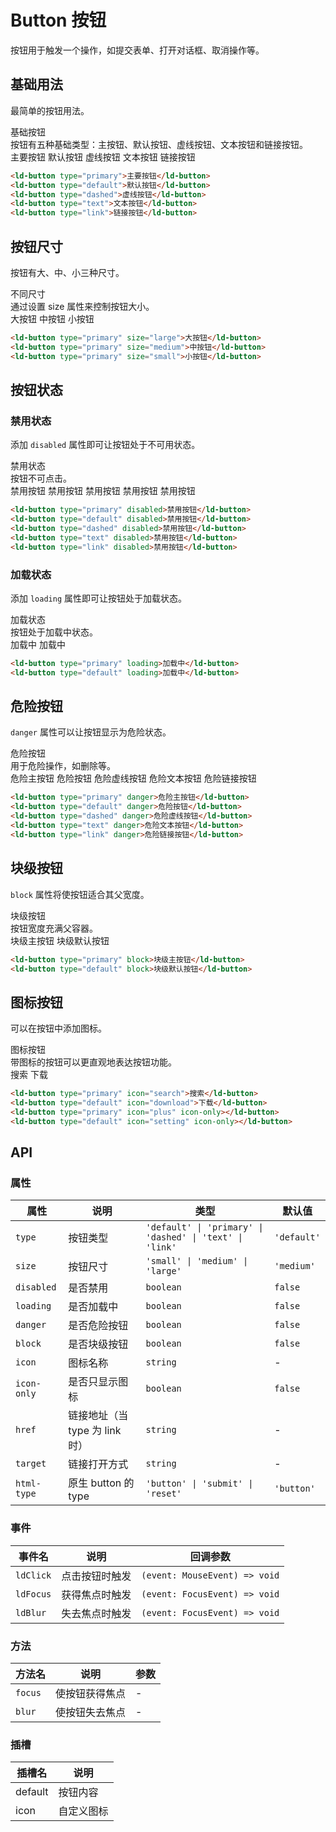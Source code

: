 # Button 按钮

按钮用于触发一个操作，如提交表单、打开对话框、取消操作等。

## 基础用法

最简单的按钮用法。

<div class="demo-container">
  <div class="demo-title">基础按钮</div>
  <div class="demo-description">按钮有五种基础类型：主按钮、默认按钮、虚线按钮、文本按钮和链接按钮。</div>
  <div class="demo-showcase">
    <ld-button type="primary">主要按钮</ld-button>
    <ld-button type="default">默认按钮</ld-button>
    <ld-button type="dashed">虚线按钮</ld-button>
    <ld-button type="text">文本按钮</ld-button>
    <ld-button type="link">链接按钮</ld-button>
  </div>
  <div class="demo-code">

```html
<ld-button type="primary">主要按钮</ld-button>
<ld-button type="default">默认按钮</ld-button>
<ld-button type="dashed">虚线按钮</ld-button>
<ld-button type="text">文本按钮</ld-button>
<ld-button type="link">链接按钮</ld-button>
```

  </div>
</div>

## 按钮尺寸

按钮有大、中、小三种尺寸。

<div class="demo-container">
  <div class="demo-title">不同尺寸</div>
  <div class="demo-description">通过设置 size 属性来控制按钮大小。</div>
  <div class="demo-showcase">
    <ld-button type="primary" size="large">大按钮</ld-button>
    <ld-button type="primary" size="medium">中按钮</ld-button>
    <ld-button type="primary" size="small">小按钮</ld-button>
  </div>
  <div class="demo-code">

```html
<ld-button type="primary" size="large">大按钮</ld-button>
<ld-button type="primary" size="medium">中按钮</ld-button>
<ld-button type="primary" size="small">小按钮</ld-button>
```

  </div>
</div>

## 按钮状态

### 禁用状态

添加 `disabled` 属性即可让按钮处于不可用状态。

<div class="demo-container">
  <div class="demo-title">禁用状态</div>
  <div class="demo-description">按钮不可点击。</div>
  <div class="demo-showcase">
    <ld-button type="primary" disabled>禁用按钮</ld-button>
    <ld-button type="default" disabled>禁用按钮</ld-button>
    <ld-button type="dashed" disabled>禁用按钮</ld-button>
    <ld-button type="text" disabled>禁用按钮</ld-button>
    <ld-button type="link" disabled>禁用按钮</ld-button>
  </div>
  <div class="demo-code">

```html
<ld-button type="primary" disabled>禁用按钮</ld-button>
<ld-button type="default" disabled>禁用按钮</ld-button>
<ld-button type="dashed" disabled>禁用按钮</ld-button>
<ld-button type="text" disabled>禁用按钮</ld-button>
<ld-button type="link" disabled>禁用按钮</ld-button>
```

  </div>
</div>

### 加载状态

添加 `loading` 属性即可让按钮处于加载状态。

<div class="demo-container">
  <div class="demo-title">加载状态</div>
  <div class="demo-description">按钮处于加载中状态。</div>
  <div class="demo-showcase">
    <ld-button type="primary" loading>加载中</ld-button>
    <ld-button type="default" loading>加载中</ld-button>
  </div>
  <div class="demo-code">

```html
<ld-button type="primary" loading>加载中</ld-button>
<ld-button type="default" loading>加载中</ld-button>
```

  </div>
</div>

## 危险按钮

`danger` 属性可以让按钮显示为危险状态。

<div class="demo-container">
  <div class="demo-title">危险按钮</div>
  <div class="demo-description">用于危险操作，如删除等。</div>
  <div class="demo-showcase">
    <ld-button type="primary" danger>危险主按钮</ld-button>
    <ld-button type="default" danger>危险按钮</ld-button>
    <ld-button type="dashed" danger>危险虚线按钮</ld-button>
    <ld-button type="text" danger>危险文本按钮</ld-button>
    <ld-button type="link" danger>危险链接按钮</ld-button>
  </div>
  <div class="demo-code">

```html
<ld-button type="primary" danger>危险主按钮</ld-button>
<ld-button type="default" danger>危险按钮</ld-button>
<ld-button type="dashed" danger>危险虚线按钮</ld-button>
<ld-button type="text" danger>危险文本按钮</ld-button>
<ld-button type="link" danger>危险链接按钮</ld-button>
```

  </div>
</div>

## 块级按钮

`block` 属性将使按钮适合其父宽度。

<div class="demo-container">
  <div class="demo-title">块级按钮</div>
  <div class="demo-description">按钮宽度充满父容器。</div>
  <div class="demo-showcase vertical">
    <ld-button type="primary" block>块级主按钮</ld-button>
    <ld-button type="default" block>块级默认按钮</ld-button>
  </div>
  <div class="demo-code">

```html
<ld-button type="primary" block>块级主按钮</ld-button>
<ld-button type="default" block>块级默认按钮</ld-button>
```

  </div>
</div>

## 图标按钮

可以在按钮中添加图标。

<div class="demo-container">
  <div class="demo-title">图标按钮</div>
  <div class="demo-description">带图标的按钮可以更直观地表达按钮功能。</div>
  <div class="demo-showcase">
    <ld-button type="primary" icon="search">搜索</ld-button>
    <ld-button type="default" icon="download">下载</ld-button>
    <ld-button type="primary" icon="plus" icon-only></ld-button>
    <ld-button type="default" icon="setting" icon-only></ld-button>
  </div>
  <div class="demo-code">

```html
<ld-button type="primary" icon="search">搜索</ld-button>
<ld-button type="default" icon="download">下载</ld-button>
<ld-button type="primary" icon="plus" icon-only></ld-button>
<ld-button type="default" icon="setting" icon-only></ld-button>
```

  </div>
</div>

## API

### 属性

<table class="props-table">
  <thead>
    <tr>
      <th>属性</th>
      <th>说明</th>
      <th>类型</th>
      <th>默认值</th>
    </tr>
  </thead>
  <tbody>
    <tr>
      <td><code>type</code></td>
      <td>按钮类型</td>
      <td><code>'default' | 'primary' | 'dashed' | 'text' | 'link'</code></td>
      <td><code>'default'</code></td>
    </tr>
    <tr>
      <td><code>size</code></td>
      <td>按钮尺寸</td>
      <td><code>'small' | 'medium' | 'large'</code></td>
      <td><code>'medium'</code></td>
    </tr>
    <tr>
      <td><code>disabled</code></td>
      <td>是否禁用</td>
      <td><code>boolean</code></td>
      <td><code>false</code></td>
    </tr>
    <tr>
      <td><code>loading</code></td>
      <td>是否加载中</td>
      <td><code>boolean</code></td>
      <td><code>false</code></td>
    </tr>
    <tr>
      <td><code>danger</code></td>
      <td>是否危险按钮</td>
      <td><code>boolean</code></td>
      <td><code>false</code></td>
    </tr>
    <tr>
      <td><code>block</code></td>
      <td>是否块级按钮</td>
      <td><code>boolean</code></td>
      <td><code>false</code></td>
    </tr>
    <tr>
      <td><code>icon</code></td>
      <td>图标名称</td>
      <td><code>string</code></td>
      <td>-</td>
    </tr>
    <tr>
      <td><code>icon-only</code></td>
      <td>是否只显示图标</td>
      <td><code>boolean</code></td>
      <td><code>false</code></td>
    </tr>
    <tr>
      <td><code>href</code></td>
      <td>链接地址（当 type 为 link 时）</td>
      <td><code>string</code></td>
      <td>-</td>
    </tr>
    <tr>
      <td><code>target</code></td>
      <td>链接打开方式</td>
      <td><code>string</code></td>
      <td>-</td>
    </tr>
    <tr>
      <td><code>html-type</code></td>
      <td>原生 button 的 type</td>
      <td><code>'button' | 'submit' | 'reset'</code></td>
      <td><code>'button'</code></td>
    </tr>
  </tbody>
</table>

### 事件

<table class="props-table">
  <thead>
    <tr>
      <th>事件名</th>
      <th>说明</th>
      <th>回调参数</th>
    </tr>
  </thead>
  <tbody>
    <tr>
      <td><code>ldClick</code></td>
      <td>点击按钮时触发</td>
      <td><code>(event: MouseEvent) => void</code></td>
    </tr>
    <tr>
      <td><code>ldFocus</code></td>
      <td>获得焦点时触发</td>
      <td><code>(event: FocusEvent) => void</code></td>
    </tr>
    <tr>
      <td><code>ldBlur</code></td>
      <td>失去焦点时触发</td>
      <td><code>(event: FocusEvent) => void</code></td>
    </tr>
  </tbody>
</table>

### 方法

<table class="props-table">
  <thead>
    <tr>
      <th>方法名</th>
      <th>说明</th>
      <th>参数</th>
    </tr>
  </thead>
  <tbody>
    <tr>
      <td><code>focus</code></td>
      <td>使按钮获得焦点</td>
      <td>-</td>
    </tr>
    <tr>
      <td><code>blur</code></td>
      <td>使按钮失去焦点</td>
      <td>-</td>
    </tr>
  </tbody>
</table>

### 插槽

<table class="props-table">
  <thead>
    <tr>
      <th>插槽名</th>
      <th>说明</th>
    </tr>
  </thead>
  <tbody>
    <tr>
      <td>default</td>
      <td>按钮内容</td>
    </tr>
    <tr>
      <td>icon</td>
      <td>自定义图标</td>
    </tr>
  </tbody>
</table>
